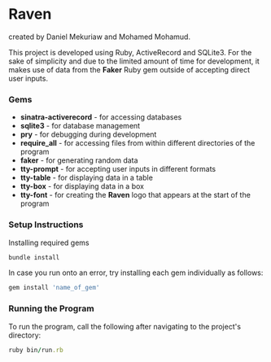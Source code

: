 # Raven

created by Daniel Mekuriaw and Mohamed Mohamud.

This project is developed using Ruby, ActiveRecord and SQLite3. For the sake of simplicity and due to the limited amount of time for development, it makes use of data from the **Faker** Ruby gem outside of accepting direct user inputs.

### Gems

* **sinatra-activerecord** - for accessing databases
* **sqlite3** - for database management
* **pry** - for debugging during development
* **require_all** - for accessing files from within different directories of the program
* **faker** - for generating random data
* **tty-prompt** - for accepting user inputs in different formats
* **tty-table** - for displaying data in a table
* **tty-box** - for displaying data in a box
* **tty-font** - for creating the **Raven** logo that appears at the start of the program

### Setup Instructions

Installing required gems
```Ruby 
bundle install
```

In case you run onto an error, try installing each gem individually as follows:
```Ruby
gem install 'name_of_gem'
```

### Running the Program
To run the program, call the following after navigating to the project's directory:

```Ruby
ruby bin/run.rb
```